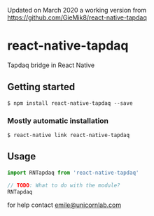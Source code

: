 Updated on  March 2020 a working version from https://github.com/GieMik8/react-native-tapdaq
# react-native-tapdaq

Tapdaq bridge in React Native

## Getting started

`$ npm install react-native-tapdaq --save`

### Mostly automatic installation

`$ react-native link react-native-tapdaq`

## Usage

```javascript
import RNTapdaq from 'react-native-tapdaq'

// TODO: What to do with the module?
RNTapdaq
```
for help contact emile@unicornlab.com

